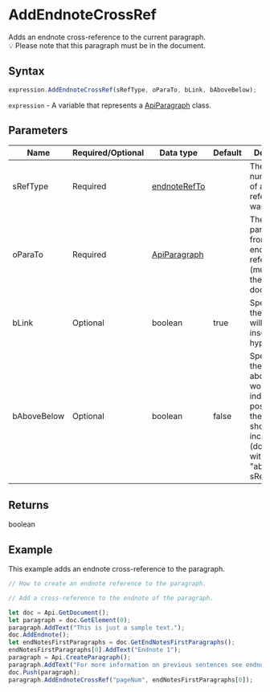 # AddEndnoteCrossRef

Adds an endnote cross-reference to the current paragraph.\
💡 Please note that this paragraph must be in the document.

## Syntax

```javascript
expression.AddEndnoteCrossRef(sRefType, oParaTo, bLink, bAboveBelow);
```

`expression` - A variable that represents a [ApiParagraph](../ApiParagraph.md) class.

## Parameters

| **Name** | **Required/Optional** | **Data type** | **Default** | **Description** |
| ------------- | ------------- | ------------- | ------------- | ------------- |
| sRefType | Required | [endnoteRefTo](../../Enumeration/endnoteRefTo.md) |  | The text or numeric value of an endnote reference you want to insert. |
| oParaTo | Required | [ApiParagraph](../../ApiParagraph/ApiParagraph.md) |  | The first paragraph from an endnote to be referred to (must be in the document). |
| bLink | Optional | boolean | true | Specifies if the reference will be inserted as a hyperlink. |
| bAboveBelow | Optional | boolean | false | Specifies if the above/below words indicating the position of the reference should be included (don't used with the "aboveBelow" sRefType). |

## Returns

boolean

## Example

This example adds an endnote cross-reference to the paragraph.

```javascript editor-docx
// How to create an endnote reference to the paragraph.

// Add a cross-reference to the endnote of the paragraph.

let doc = Api.GetDocument();
let paragraph = doc.GetElement(0); 
paragraph.AddText("This is just a sample text.");
doc.AddEndnote();
let endNotesFirstParagraphs = doc.GetEndNotesFirstParagraphs();
endNotesFirstParagraphs[0].AddText("Endnote 1");
paragraph = Api.CreateParagraph();
paragraph.AddText("For more information on previous sentences see endnote on page ");
doc.Push(paragraph);
paragraph.AddEndnoteCrossRef("pageNum", endNotesFirstParagraphs[0]);
```
